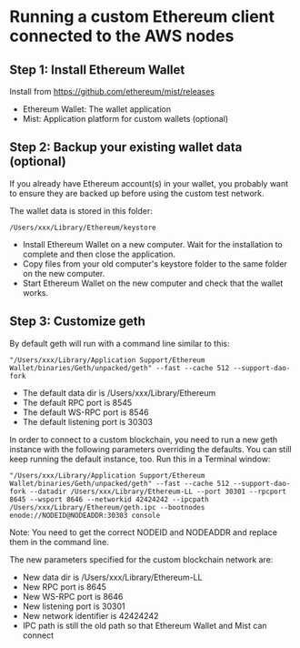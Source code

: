 # Running a custom Ethereum client connected to the AWS nodes

## Step 1: Install Ethereum Wallet

Install from https://github.com/ethereum/mist/releases

* Ethereum Wallet: The wallet application
* Mist: Application platform for custom wallets (optional)

## Step 2: Backup your existing wallet data (optional)

If you already have Ethereum account(s) in your wallet, you probably want
to ensure they are backed up before using the custom test network.

The wallet data is stored in this folder:

    /Users/xxx/Library/Ethereum/keystore

- Install Ethereum Wallet on a new computer. Wait for the installation to
  complete and then close the application.
- Copy files from your old computer's keystore folder to the same folder on the
  new computer.
- Start Ethereum Wallet on the new computer and check that the wallet works.

## Step 3: Customize geth

By default geth will run with a command line similar to this:

    "/Users/xxx/Library/Application Support/Ethereum Wallet/binaries/Geth/unpacked/geth" --fast --cache 512 --support-dao-fork

* The default data dir is /Users/xxx/Library/Ethereum
* The default RPC port is 8545
* The default WS-RPC port is 8546
* The default listening port is 30303

In order to connect to a custom blockchain, you need to run a new geth instance
with the following parameters overriding the defaults. You can still keep
running the default instance, too. Run this in a Terminal window:

    "/Users/xxx/Library/Application Support/Ethereum Wallet/binaries/Geth/unpacked/geth" --fast --cache 512 --support-dao-fork --datadir /Users/xxx/Library/Ethereum-LL --port 30301 --rpcport 8645 --wsport 8646 --networkid 42424242 --ipcpath /Users/xxx/Library/Ethereum/geth.ipc --bootnodes enode://NODEID@NODEADDR:30303 console

Note: You need to get the correct NODEID and NODEADDR and replace them in the command line.

The new parameters specified for the custom blockchain network are:

* New data dir is /Users/xxx/Library/Ethereum-LL
* New RPC port is 8645
* New WS-RPC port is 8646
* New listening port is 30301
* New network identifier is 42424242
* IPC path is still the old path so that Ethereum Wallet and Mist can connect
